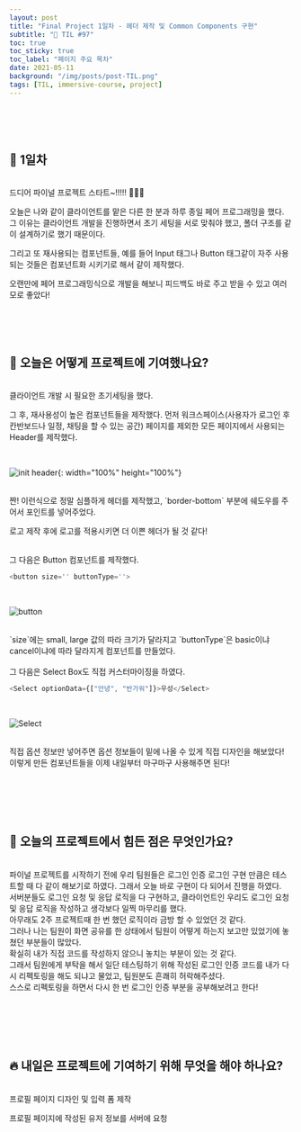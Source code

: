 ```yaml
---
layout: post
title: "Final Project 1일차 - 헤더 제작 및 Common Components 구현"
subtitle: "📅 TIL #97"
toc: true
toc_sticky: true
toc_label: "페이지 주요 목차"
date: 2021-05-11
background: "/img/posts/post-TIL.png"
tags: [TIL, immersive-course, project]
---
```


<br/>
<br/>
<br/>

## 🔔 1일차

<br/>
드디어 파이널 프로젝트 스타트~!!!!! 👏👏👏

오늘은 나와 같이 클라이언트를 맡은 다른 한 분과 하루 종일 페어 프로그래밍을 했다. 그 이유는 클라이언트 개발을 진행하면서 초기 세팅을 서로 맞춰야 했고, 폴더 구조를 같이 설계하기로 했기 때문이다.

그리고 또 재사용되는 컴포넌트들, 예를 들어 Input 태그나 Button 태그같이 자주 사용되는 것들은 컴포넌트화 시키기로 해서 같이 제작했다.

오랜만에 페어 프로그래밍식으로 개발을 해보니 피드백도 바로 주고 받을 수 있고 여러모로 좋았다!

<br/>
<br/>
<br/>

## 💪 오늘은 어떻게 프로젝트에 기여했나요?

<br/>
클라이언트 개발 시 필요한 초기세팅을 했다.

그 후, 재사용성이 높은 컴포넌트들을 제작했다. 먼저 워크스페이스(사용자가 로그인 후 칸반보드나 일정, 채팅을 할 수 있는 공간) 페이지를 제외한 모든 페이지에서 사용되는 Header를 제작했다.

<br/>

![init header](https://user-images.githubusercontent.com/75570915/117836178-6e0a7000-b2b3-11eb-9bd1-7cbd93e7d887.png){: width="100%" height="100%"}

<br/>
짠! 이런식으로 정말 심플하게 헤더를 제작했고, `border-bottom` 부분에 쉐도우를 주어서 포인트를 넣어주었다.

로고 제작 후에 로고를 적용시키면 더 이쁜 헤더가 될 것 같다!

<br/>
그 다음은 Button 컴포넌트를 제작했다.

```ts
<button size='' buttonType=''>
```

<br/>

![button](https://user-images.githubusercontent.com/75570915/117837719-a6f71480-b2b4-11eb-9604-1af3036f620e.png)

<br/>
`size`에는 small, large 값의 따라 크기가 달라지고 `buttonType`은 basic이냐 cancel이냐에 따라 달라지게 컴포넌트를 만들었다.

<br/>
<br/>
그 다음은 Select Box도 직접 커스터마이징을 하였다.

<br/>

```ts
<Select optionData={["안녕", "반가워"]}>우성</Select>
```

<br/>

![Select](https://user-images.githubusercontent.com/75570915/117838484-56cc8200-b2b5-11eb-996d-97535ff656c4.gif)

<br/>
직접 옵션 정보만 넣어주면 옵션 정보들이 밑에 나올 수 있게 직접 디자인을 해보았다!

<br/>
이렇게 만든 컴포넌트들을 이제 내일부터 마구마구 사용해주면 된다!

<br/>
<br/>
<br/>
<br/>
<br/>
<br/>

## 🤔 오늘의 프로젝트에서 힘든 점은 무엇인가요?

<br/>
파이널 프로젝트를 시작하기 전에 우리 팀원들은 로그인 인증 로그인 구현 만큼은 테스트할 때 다 같이 해보기로 하였다. 그래서 오늘 바로 구현이 다 되어서 진행을 하였다.

<br/>
서버분들도 로그인 요청 및 응답 로직을 다 구현하고, 클라이언트인 우리도 로그인 요청 및 응답 로직을 작성하고 생각보다 일찍 마무리를 했다.

<br/>
아무래도 2주 프로젝트때 한 번 했던 로직이라 금방 할 수 있었던 것 같다.

<br/>
그러나 나는 팀원이 화면 공유를 한 상태에서 팀원이 어떻게 하는지 보고만 있었기에 놓쳤던 부분들이 많았다.

<br/>
확실히 내가 직접 코드를 작성하지 않으니 놓치는 부분이 있는 것 같다.

<br/>
그래서 팀원에게 부탁을 해서 일단 테스팅하기 위해 작성된 로그인 인증 코드를 내가 다시 리펙토링을 해도 되냐고 물었고, 팀원분도 흔쾌히 허락해주셨다.

<br/>
스스로 리펙토링을 하면서 다시 한 번 로그인 인증 부분을 공부해보려고 한다!

<br/>
<br/>
<br/>
<br/>
<br/>
<br/>

## 🔥 내일은 프로젝트에 기여하기 위해 무엇을 해야 하나요?

<br/>
프로필 페이지 디자인 및 입력 폼 제작

프로필 페이지에 작성된 유저 정보를 서버에 요청
<br/>
<br/>
<br/>
<br/>
<br/>
<br/>
